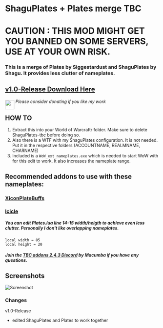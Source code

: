 # ShaguPlates + Plates merge TBC
# CAUTION : THIS MOD MIGHT GET YOU BANNED ON SOME SERVERS, USE AT YOUR OWN RISK.

### This is a merge of Plates by Siggestardust and ShaguPlates by Shagu. It provides less clutter of nameplates.
## [v1.0-Release Download Here](https://github.com/XiconQoo/ShaguPlates_Plates/releases/download/v1.0-Release/ShaguPlates_Plates-v1.0-Release.zip)

###### <a target="_blank" rel="noopener noreferrer" href="https://www.paypal.me/xiconqoo/10"><img src="../readme-media/Paypal-Donate.png" height="30" style="margin-top:-30px;position:relative;top:20px;"></a> Please consider donating if you like my work

## HOW TO

1) Extract this into your World of Warcraftr folder. Make sure to delete ShaguPlates-tbc before doing so.
2) Also there is a WTF with my ShaguPlates configuration. It is not needed. Put it in the respective folders (ACCOUNTNAME, REALMNAME, CHARNAME)
3) Included is a ``WoW_ext_nameplates.exe`` which is needed to start WoW with for this edit to work. It also increases the nameplate range.

## Recommended addons to use with these nameplates:

### [XiconPlateBuffs](https://github.com/XiconQoo/XiconPlateBuffs)
### [Icicle](https://github.com/XiconQoo/Icicle)

##### You can edit Plates.lua line 14-15 width/heigth to achieve even less clutter. Personally I don't like overlapping nameplates.
```
local width = 85
local height = 20
```

##### Join the [TBC addons 2.4.3 Discord](https://discord.gg/5qVu56M) by Macumba if you have any questions.

## Screenshots

![Screenshot](../readme-media/sample.jpg)

### Changes

v1.0-Release
- edited ShaguPlates and Plates to work together